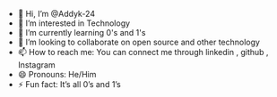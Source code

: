 - 👋 Hi, I’m @Addyk-24
- 👀 I’m interested in Technology 
- 🌱 I’m currently learning 0's and 1's
- 💞️ I’m looking to collaborate on open source and other technology
- 📫 How to reach me: You can connect me through linkedin , github , Instagram
- 😄 Pronouns: He/Him
- ⚡ Fun fact: It’s all 0’s and 1’s

<!---
Addyk-24/Addyk-24 is a ✨ special ✨ repository because its `README.md` (this file) appears on your GitHub profile.
You can click the Preview link to take a look at your changes.
--->
